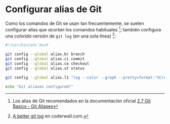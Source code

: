 # Configurar alias de Git

Como los comandos de Git se usan tan frecuentemente, se suelen configurar alias que *acortan* los comandos habituales [^gitalias]; también configura una *colorida* versión de `git log` (en una sola línea) [^gitlog]:

```bash
#!/usr/bin/env bash

git config --global alias.br branch
git config --global alias.ci commit
git config --global alias.co checkout
git config --global alias.st status

git config --global alias.l1 "log --color --graph --pretty=format:'%Cred%h%Creset -%C(yellow)%d%Creset %s %Cgreen(%cr) %C(bold blue)<%an>%Creset' --abbrev-commit"

echo "Git aliases configured!"
```

[^gitalias]: Los alias de Git recomendados en la documentación oficial [2.7 Git Basics - Git Aliases](https://git-scm.com/book/en/v2/Git-Basics-Git-Aliases)

[^gitlog]: [A better git log](https://coderwall.com/p/euwpig/a-better-git-log) en coderwall.com.
